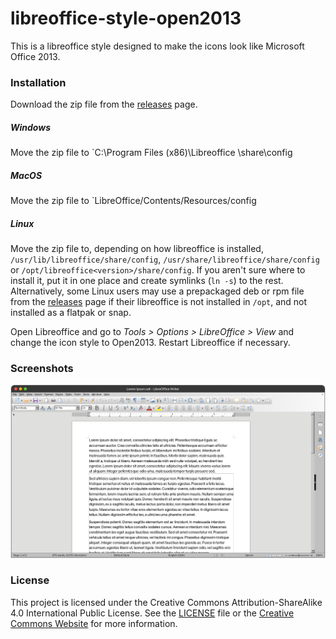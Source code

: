 # libreoffice-style-open2013
This is a libreoffice style designed to make the icons look like Microsoft Office 2013.

### Installation
Download the zip file from the [releases](https://github.com/saltedcoffii/libreoffice-style-open2013/releases) page.
##### Windows
Move the zip file to `C:\Program Files (x86)\Libreoffice <version number>\share\config

##### MacOS
Move the zip file to `LibreOffice/Contents/Resources/config

##### Linux
Move the zip file to, depending on how libreoffice is installed, `/usr/lib/libreoffice/share/config`, `/usr/share/libreoffice/share/config` or `/opt/libreoffice<version>/share/config`. If you aren't sure where to install it, put it in one place and create symlinks (`ln -s`) to the rest. Alternatively, some Linux users may use a prepackaged deb or rpm file from the [releases](https://github.com/saltedcoffii/libreoffice-style-open2013/releases) page if their libreoffice is not installed in `/opt`, and not installed as a flatpak or snap.

Open Libreoffice and go to *Tools > Options > LibreOffice > View* and change the icon style to Open2013. Restart Libreoffice if necessary.

### Screenshots

![loremipsum.png](https://raw.githubusercontent.com/saltedcoffii/libreoffice-style-open2013/master/images/loremipsum.png)

### License
This project is licensed under the Creative Commons Attribution-ShareAlike 4.0 International Public License. See the [LICENSE](https://raw.github.com/saltedcoffii/libreoffice-style-open2013/master/LICENSE) file or the [Creative Commons Website](https://creativecommons.org/licenses/by-sa/4.0) for more information.
